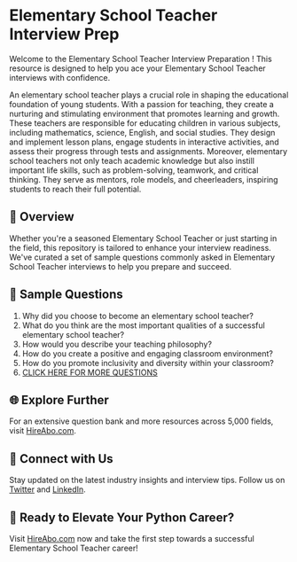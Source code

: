 # Elementary School Teacher Interview Prep

Welcome to the Elementary School Teacher Interview Preparation ! This resource is designed to help you ace your Elementary School Teacher interviews with confidence.

An elementary school teacher plays a crucial role in shaping the educational foundation of young students. With a passion for teaching, they create a nurturing and stimulating environment that promotes learning and growth. These teachers are responsible for educating children in various subjects, including mathematics, science, English, and social studies. They design and implement lesson plans, engage students in interactive activities, and assess their progress through tests and assignments. Moreover, elementary school teachers not only teach academic knowledge but also instill important life skills, such as problem-solving, teamwork, and critical thinking. They serve as mentors, role models, and cheerleaders, inspiring students to reach their full potential.

## 🚀 Overview

Whether you're a seasoned Elementary School Teacher or just starting in the field, this repository is tailored to enhance your interview readiness. We've curated a set of sample questions commonly asked in Elementary School Teacher interviews to help you prepare and succeed.

## 📝 Sample Questions

1. Why did you choose to become an elementary school teacher?
2. What do you think are the most important qualities of a successful elementary school teacher?
3. How would you describe your teaching philosophy?
4. How do you create a positive and engaging classroom environment?
5. How do you promote inclusivity and diversity within your classroom?
6. [CLICK HERE FOR MORE QUESTIONS](https://hireabo.com/job/4_0_4/Elementary%20School%20Teacher)

## 🌐 Explore Further

For an extensive question bank and more resources across 5,000 fields, visit [HireAbo.com](https://www.hireabo.com).

## 📱 Connect with Us

Stay updated on the latest industry insights and interview tips. Follow us on [Twitter](https://twitter.com/hireabo) and [LinkedIn](https://www.linkedin.com/in/hire-abo-3609972a8/).

## 🚀 Ready to Elevate Your Python Career?

Visit [HireAbo.com](https://www.hireabo.com) now and take the first step towards a successful Elementary School Teacher career!